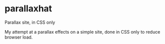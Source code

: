 # parallaxhat
Parallax site, in CSS only

My attempt at a parallax effects on a simple site, done in CSS only to reduce browser load.
